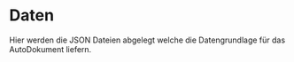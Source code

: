 # Daten

Hier werden die JSON Dateien abgelegt welche die Datengrundlage für das AutoDokument liefern.
